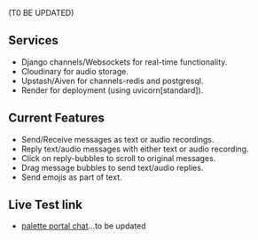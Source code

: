 (T0 BE UPDATED)
## Services

- Django channels/Websockets for real-time functionality.
- Cloudinary for audio storage.
- Upstash/Aiven for channels-redis and postgresql.
- Render for deployment (using uvicorn[standard]).

## Current Features

- Send/Receive messages as text or audio recordings.
- Reply text/audio messages with either text or audio recording.
- Click on reply-bubbles to scroll to original messages.
- Drag message bubbles to send text/audio replies.
- Send emojis as part of text.

## Live Test link

- [palette portal chat](https://palette-portal-api.onrender.com/v1/chat/)...to be updated
